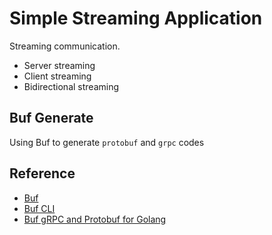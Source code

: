 # Simple Streaming Application

Streaming communication.

- Server streaming
- Client streaming
- Bidirectional streaming

## Buf Generate

Using Buf to generate `protobuf` and `grpc` codes

## Reference

- [Buf](https://buf.build/)
- [Buf CLI](https://buf.build/docs/tutorials/getting-started-with-buf-cli#generate-code)
- [Buf gRPC and Protobuf for Golang](https://buf.build/docs/configuration/v1/buf-gen-yaml#strategy)
